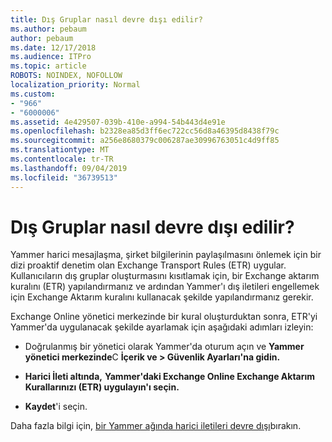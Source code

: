 ```yaml
---
title: Dış Gruplar nasıl devre dışı edilir?
ms.author: pebaum
author: pebaum
ms.date: 12/17/2018
ms.audience: ITPro
ms.topic: article
ROBOTS: NOINDEX, NOFOLLOW
localization_priority: Normal
ms.custom:
- "966"
- "6000006"
ms.assetid: 4e429507-039b-410e-a994-54b443d4e91e
ms.openlocfilehash: b2328ea85d3ff6ec722cc56d8a46395d8438f79c
ms.sourcegitcommit: a256e8680379c006287ae30996763051c4d9ff85
ms.translationtype: MT
ms.contentlocale: tr-TR
ms.lasthandoff: 09/04/2019
ms.locfileid: "36739513"
---
```

# <a name="how-to-disable-external-groups"></a>Dış Gruplar nasıl devre dışı edilir?

Yammer harici mesajlaşma, şirket bilgilerinin paylaşılmasını önlemek için bir dizi proaktif denetim olan Exchange Transport Rules (ETR) uygular. Kullanıcıların dış gruplar oluşturmasını kısıtlamak için, bir Exchange aktarım kuralını (ETR) yapılandırmanız ve ardından Yammer'ı dış iletileri engellemek için Exchange Aktarım kuralını kullanacak şekilde yapılandırmanız gerekir.
  
Exchange Online yönetici merkezinde bir kural oluşturduktan sonra, ETR'yi Yammer'da uygulanacak şekilde ayarlamak için aşağıdaki adımları izleyin:
  
- Doğrulanmış bir yönetici olarak Yammer'da oturum açın ve **Yammer yönetici merkezinde**C **İçerik ve \> Güvenlik Ayarları'na gidin.**

- **Harici İleti altında,** **Yammer'daki Exchange Online Exchange Aktarım Kurallarınızı (ETR) uygulayın'ı seçin.**

- **Kaydet**'i seçin.

Daha fazla bilgi için, [bir Yammer ağında harici iletileri devre dışı](https://docs.microsoft.com/yammer/work-with-external-users/disable-external-messaging)bırakın.
  